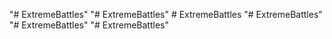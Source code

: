 "# ExtremeBattles" 
"# ExtremeBattles" 
#   E x t r e m e B a t t l e s  
 "# ExtremeBattles" 
"# ExtremeBattles" 
"# ExtremeBattles" 
